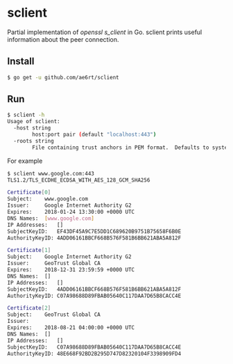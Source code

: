 # sclient

Partial implementation of *openssl s_client* in Go.  sclient prints useful information about the peer connection.

## Install 

```bash
$ go get -u github.com/ae6rt/sclient
```

## Run

```bash
$ sclient -h
Usage of sclient:
  -host string
    	host:port pair (default "localhost:443")
  -roots string
    	File containing trust anchors in PEM format.  Defaults to system roots.
```

For example

```bash
$ sclient www.google.com:443
TLS1.2/TLS_ECDHE_ECDSA_WITH_AES_128_GCM_SHA256

Certificate[0]
Subject:	www.google.com
Issuer:		Google Internet Authority G2
Expires:	2018-01-24 13:30:00 +0000 UTC
DNS Names:	[www.google.com]
IP Addresses:	[]
SubjectKeyID:	EF43DF45A9C7E5DD1C689620B9751B75658F6B0E
AuthorityKeyID:	4ADD06161BBCF668B576F581B6BB621ABA5A812F

Certificate[1]
Subject:	Google Internet Authority G2
Issuer:		GeoTrust Global CA
Expires:	2018-12-31 23:59:59 +0000 UTC
DNS Names:	[]
IP Addresses:	[]
SubjectKeyID:	4ADD06161BBCF668B576F581B6BB621ABA5A812F
AuthorityKeyID:	C07A98688D89FBAB05640C117DAA7D65B8CACC4E

Certificate[2]
Subject:	GeoTrust Global CA
Issuer:		
Expires:	2018-08-21 04:00:00 +0000 UTC
DNS Names:	[]
IP Addresses:	[]
SubjectKeyID:	C07A98688D89FBAB05640C117DAA7D65B8CACC4E
AuthorityKeyID:	48E668F92BD2B295D747D82320104F3398909FD4
```
